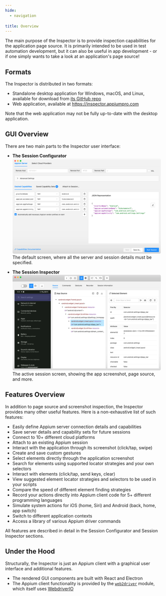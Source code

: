 ```yaml
---
hide:
  - navigation

title: Overview
---
```


The main purpose of the Inspector is to provide inspection capabilities for the application page
source. It is primarily intended to be used in test automation development, but it can also be
useful in app development - or if one simply wants to take a look at an application's page source!

## Formats

The Inspector is distributed in two formats:

* Standalone desktop application for Windows, macOS, and Linux, available for download from
  [its GitHub repo](https://github.com/appium/appium-inspector/releases)
* Web application, available at <https://inspector.appiumpro.com>

Note that the web application may not be fully up-to-date with the desktop application.

## GUI Overview

There are two main parts to the Inspector user interface:

<div class="grid cards" markdown>

-   __The Session Configurator__
    ![Session Configurator](./assets/images/session-configurator.png)
    The default screen, where all the server and session details must be specified.

-   __The Session Inspector__
    ![Session Inspector](./assets/images/session-inspector.png)
    The active session screen, showing the app screenshot, page source, and more.

</div>

## Features Overview

In addition to page source and screenshot inspection, the Inspector provides many other useful
features. Here is a non-exhaustive list of such features:

* Easily define Appium server connection details and capabilities
* Save server details and capability sets for future sessions
* Connect to 10+ different cloud platforms
* Attach to an existing Appium session
* Interact with the application through its screenshot (click/tap, swipe)
* Create and save custom gestures
* Select elements directly through the application screenshot
* Search for elements using supported locator strategies and your own selectors
* Interact with elements (click/tap, send keys, clear)
* View suggested element locator strategies and selectors to be used in your scripts
* Compare the speed of different element finding strategies
* Record your actions directly into Appium client code for 5+ different programming languages
* Simulate system actions for iOS (home, Siri) and Android (back, home, app switch)
* Switch to different application contexts
* Access a library of various Appium driver commands

All features are described in detail in the Session Configurator and Session Inspector sections.

## Under the Hood

Structurally, the Inspector is just an Appium client with a graphical user interface and additional
features.

* The rendered GUI components are built with React and Electron
* The Appium client functionality is provided by the [`web2driver`](https://github.com/headspinio/web2driver)
  module, which itself uses [WebdriverIO](https://webdriver.io/)
